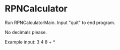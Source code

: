 # RPNCalculator
Run RPNCalculatorMain. Input "quit" to end program.

No decimals please.

Example input: 3 4 8 + *
